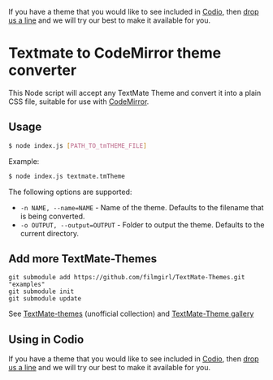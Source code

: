 If you have a theme that you would like to see included in [Codio](https://codio.com), then [drop us a line](mailto:help@codio.com) and we will try our best to make it available for you.
# Textmate to CodeMirror theme converter

This Node script will accept any TextMate Theme and convert it into a plain CSS file, suitable for use with [CodeMirror](http://codemirror.net/).

## Usage

```bash
$ node index.js [PATH_TO_tmTHEME_FILE]
```

Example:

```bash
$ node index.js textmate.tmTheme
```

The following options are supported:

- `-n NAME, --name=NAME` - Name of the theme. Defaults to the filename that is being converted.
- `-o OUTPUT, --output=OUTPUT` - Folder to output the theme. Defaults to the current directory.

## Add more TextMate-Themes
```
git submodule add https://github.com/filmgirl/TextMate-Themes.git "examples"
git submodule init
git submodule update
```

See [TextMate-themes](https://github.com/filmgirl/TextMate-Themes) (unofficial collection) and [TextMate-Theme gallery](http://inkdeep.github.io/TextMate-Themes/)

## Using in Codio

If you have a theme that you would like to see included in [Codio](https://codio.com), then [drop us a line](mailto:help@codio.com) and we will try our best to make it available for you.